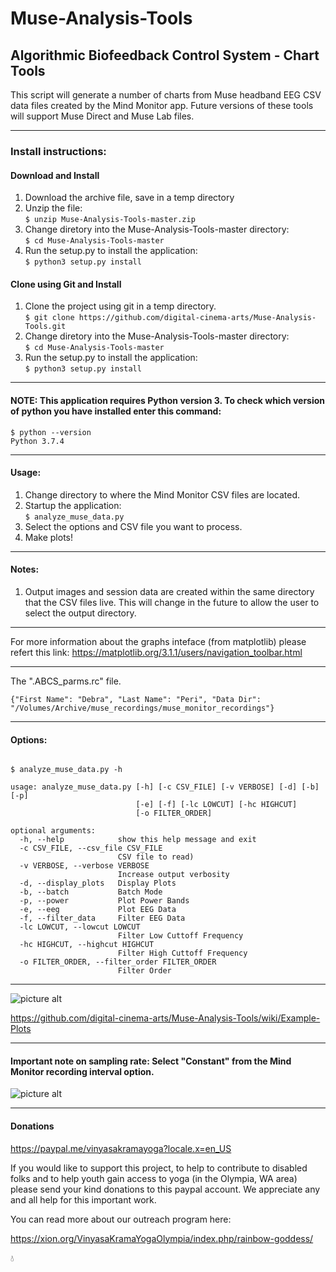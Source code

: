 # Muse-Analysis-Tools
 
## Algorithmic Biofeedback Control System - Chart Tools

This script will generate a number of charts from Muse headband EEG CSV data files created by the Mind Monitor app.  Future versions of these tools will support Muse Direct and Muse Lab files.

--------------------------------------------------------------------
### Install instructions:
#### Download and Install
1) Download the archive file, save in a temp directory
2) Unzip the file:   
```$ unzip Muse-Analysis-Tools-master.zip```
3) Change diretory into the Muse-Analysis-Tools-master directory:   
```$ cd Muse-Analysis-Tools-master```
4) Run the setup.py to install the application:   
```$ python3 setup.py install```
 
#### Clone using Git and Install
1) Clone the project using git in a temp directory.  
```$ git clone https://github.com/digital-cinema-arts/Muse-Analysis-Tools.git```
2) Change diretory into the Muse-Analysis-Tools-master directory:   
```$ cd Muse-Analysis-Tools-master``` 
3) Run the setup.py to install the application:   
```$ python3 setup.py install```

--------------------------------------------------------------------

#### NOTE: This application requires Python version 3. To check which version of python you have installed enter this command:   
```
$ python --version
Python 3.7.4
```

--------------------------------------------------------------------

#### Usage:
1) Change directory to where the Mind Monitor CSV files are located.  
2) Startup the application:  
```$ analyze_muse_data.py```
3) Select the options and CSV file you want to process.
4) Make plots!

--------------------------------------------------------------------

#### Notes:
1) Output images and session data are created within the same directory that the CSV files live.  This will change in the future to allow the user to select the output directory.

--------------------------------------------------------------------

For more information about the graphs inteface (from matplotlib) please refert this link:
https://matplotlib.org/3.1.1/users/navigation_toolbar.html

--------------------------------------------------------------------

The ".ABCS_parms.rc" file.

```
{"First Name": "Debra", "Last Name": "Peri", "Data Dir": "/Volumes/Archive/muse_recordings/muse_monitor_recordings"}
```

--------------------------------------------------------------------

#### Options: 

~~~~

$ analyze_muse_data.py -h 
 
usage: analyze_muse_data.py [-h] [-c CSV_FILE] [-v VERBOSE] [-d] [-b] [-p]
                            [-e] [-f] [-lc LOWCUT] [-hc HIGHCUT]
                            [-o FILTER_ORDER]

optional arguments:
  -h, --help            show this help message and exit
  -c CSV_FILE, --csv_file CSV_FILE
                        CSV file to read)
  -v VERBOSE, --verbose VERBOSE
                        Increase output verbosity
  -d, --display_plots   Display Plots
  -b, --batch           Batch Mode
  -p, --power           Plot Power Bands
  -e, --eeg             Plot EEG Data
  -f, --filter_data     Filter EEG Data
  -lc LOWCUT, --lowcut LOWCUT
                        Filter Low Cuttoff Frequency
  -hc HIGHCUT, --highcut HIGHCUT
                        Filter High Cuttoff Frequency
  -o FILTER_ORDER, --filter_order FILTER_ORDER
                        Filter Order

  ~~~~

---------------------------------------------------------------------

![picture alt](https://github.com/digital-cinema-arts/Muse-Analysis-Tools/blob/master/images/GUI.png "The GUI")

https://github.com/digital-cinema-arts/Muse-Analysis-Tools/wiki/Example-Plots

---------------------------------------------------------------------

#### Important note on sampling rate:  Select "Constant" from the Mind Monitor recording interval option.

![picture alt](https://github.com/digital-cinema-arts/Muse-Analysis-Tools/blob/master/images/MM-recording-interval.png "Mind Monitor recording interval option")

---------------------------------------------------------------------

#### Donations

https://paypal.me/vinyasakramayoga?locale.x=en_US

If you would like to support this project, to help to contribute to disabled folks and to help youth gain access to yoga (in the Olympia, WA area) please send your kind donations to this paypal account.  We appreciate any and all help for this important work.

You can read more about our outreach program here:

https://xion.org/VinyasaKramaYogaOlympia/index.php/rainbow-goddess/


:droplet:



